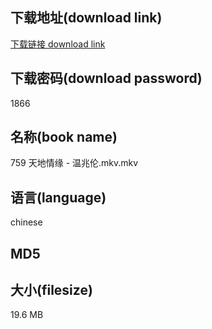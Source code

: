 ## 下载地址(download link)
[下载链接 download link](https://voluble-croquembouche-d321dc.netlify.app/?s=759+%E5%A4%A9%E5%9C%B0%E6%83%85%E7%BC%98+-+%E6%B8%A9%E5%85%86%E4%BC%A6.mkv)

## 下载密码(download password)
1866

## 名称(book name)
759 天地情缘 - 温兆伦.mkv.mkv

## 语言(language)
chinese

## MD5


## 大小(filesize)
19.6 MB

